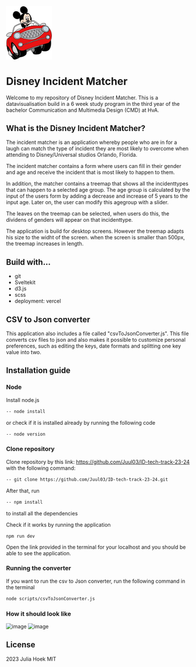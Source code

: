 <img src="./my-app/static/img/mickeyfavicon.png" width="25%" max-height="100px">

# Disney Incident Matcher
Welcome to my repository of Disney Incident Matcher. This is a datavisualisation build in a 6 week study program in the third year of the bachelor Communication and Multimedia Design (CMD) at HvA.

## What is the Disney Incident Matcher?
The incident matcher is an application whereby people who are in for a laugh can match the type of incident they are most likely to overcome when attending to Disney/Universal studios Orlando, Florida.

The incident matcher contains a form where users can fill in their gender and age and receive the incident that is most likely to happen to them.

In addition, the matcher contains a treemap that shows all the incidenttypes that can happen to a selected age group. The age group is calculated by the input of the users form by adding a decrease and increase of 5 years to the input age. Later on, the user can modify this agegroup with a slider.

The leaves on the treemap can be selected, when users do this, the dividens of genders will appear on that incidenttype.

The application is build for desktop screens. However the treemap adapts his size to the widht of the screen. when the screen is smaller than 500px, the treemap increases in length.


## Build with...
* git
* Sveltekit
* d3.js
* scss
* deployment: vercel

## CSV to Json converter
This application also includes a file called "csvToJsonConverter.js". This file converts csv files to json and also makes it possible to customize personal preferences, such as editing the keys, date formats and splitting one key value into two.

## Installation guide
### Node
Install node.js
```bash
-- node install
```
or check if it is installed already by running the following code
```bash
-- node version
```

### Clone repository
Clone repository by this link: https://github.com/Juul03/ID-tech-track-23-24 with the following command:
```bash
-- git clone https://github.com/Juul03/ID-tech-track-23-24.git
```

After that, run
```bash
-- npm install
```
to install all the dependencies 

Check if it works by running the application
```
npm run dev
```

Open the link provided in the terminal for your localhost and you should be able to see the application.

### Running the converter
If you want to run the csv to Json converter, run the following command in the terminal

```bash
node scripts/csvToJsonConverter.js
```

### How it should look like
![image](https://github.com/Juul03/ID-tech-track-23-24/assets/118166691/a0524100-e78e-49d2-873f-bbca37bdbae5)
![image](https://github.com/Juul03/ID-tech-track-23-24/assets/118166691/39159636-eb7d-4f05-a7ca-5234ea1ab6d3)

## License
2023 Julia Hoek MIT

